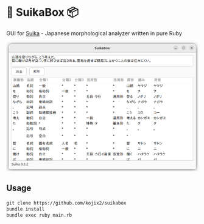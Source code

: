 # 🍉 SuikaBox 📦

GUI for [Suika](https://github.com/yoshoku/suika) -  Japanese morphological analyzer written in pure Ruby

![screenshot](screenshot.png)

## Usage

```
git clone https://github.com/kojix2/suikabox
bundle install
bundle exec ruby main.rb
```
